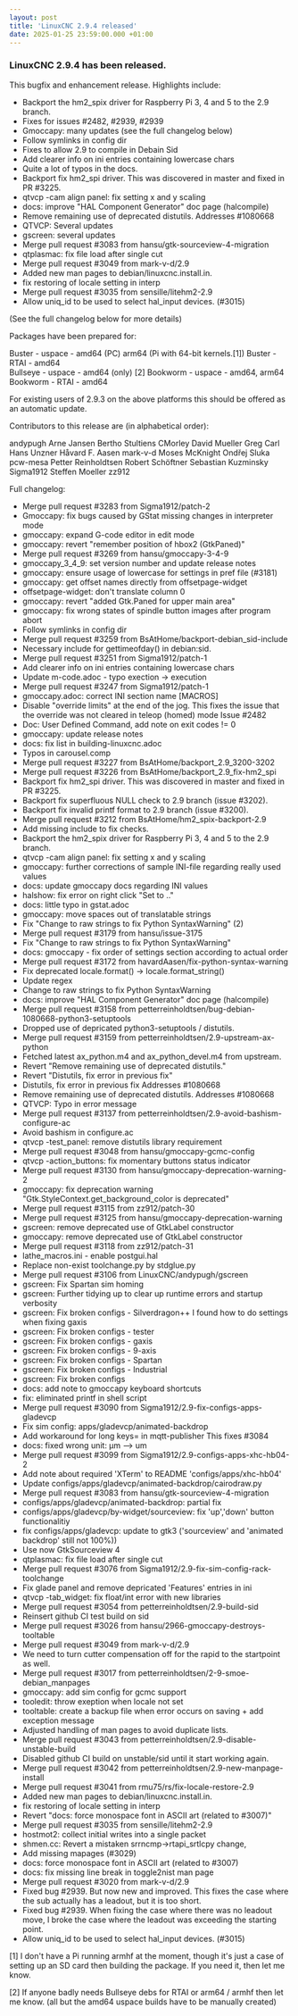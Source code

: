 ```yaml
---
layout: post
title: 'LinuxCNC 2.9.4 released'
date: 2025-01-25 23:59:00.000 +01:00
---
```


### LinuxCNC 2.9.4 has been released.

This bugfix and enhancement release. Highlights include:

  * Backport the hm2_spix driver for Raspberry Pi 3, 4 and 5 to the 2.9 branch.
  * Fixes for issues #2482, #2939, #2939
  * Gmoccapy: many updates (see the full changelog below) 
  * Follow symlinks in config dir
  * Fixes to allow 2.9 to compile in Debain Sid
  * Add clearer info on ini entries containing lowercase chars
  * Quite a lot of typos in the docs.
  * Backport fix hm2_spi driver. This was discovered in master and fixed in PR #3225.
  * qtvcp -cam align panel: fix setting x and y scaling
  * docs: improve "HAL Component Generator" doc page (halcompile)
  * Remove remaining use of deprecated distutils. Addresses #1080668
  * QTVCP: Several updates
  * gscreen: several updates
  * Merge pull request #3083 from hansu/gtk-sourceview-4-migration
  * qtplasmac: fix file load after single cut
  * Merge pull request #3049 from mark-v-d/2.9
  * Added new man pages to debian/linuxcnc.install.in.
  * fix restoring of locale setting in interp
  * Merge pull request #3035 from sensille/litehm2-2.9
  * Allow uniq_id to be used to select hal_input devices. (#3015)

(See the full changelog below for more details) 

Packages have been prepared for:

Buster - uspace - amd64 (PC) arm64 (Pi with 64-bit kernels.[1]) 
Buster - RTAI - amd64  
Bullseye - uspace - amd64 (only) [2] 
Bookworm - uspace - amd64, arm64  
Bookworm - RTAI - amd64  

For existing users of 2.9.3 on the above platforms this should be
offered as an automatic update.

Contributors to this release are (in alphabetical order):

andypugh
Arne Jansen
Bertho Stultiens
CMorley
David Mueller
Greg Carl
Hans Unzner
Håvard F. Aasen
mark-v-d
Moses McKnight
Ondřej Sluka
pcw-mesa
Petter Reinholdtsen
Robert Schöftner
Sebastian Kuzminsky
Sigma1912
Steffen Moeller
zz912

Full changelog:

  * Merge pull request #3283 from Sigma1912/patch-2
  * Gmoccapy: fix bugs caused by GStat missing changes in interpreter mode
  * gmoccapy: expand G-code editor in edit mode
  * gmoccapy: revert "remember position of hbox2 (GtkPaned)"
  * Merge pull request #3269 from hansu/gmoccapy-3-4-9
  * gmoccapy_3_4_9: set version number and update release notes
  * gmoccapy: ensure usage of lowercase for settings in pref file (#3181)
  * gmoccapy: get offset names directly from offsetpage-widget
  * offsetpage-widget: don't translate column 0
  * gmoccapy: revert "added Gtk.Paned for upper main area"
  * gmoccapy: fix wrong states of spindle button images after program abort
  * Follow symlinks in config dir
  * Merge pull request #3259 from BsAtHome/backport-debian_sid-include
  * Necessary include for gettimeofday() in debian:sid.
  * Merge pull request #3251 from Sigma1912/patch-1
  * Add clearer info on ini entries containing lowercase chars
  * Update m-code.adoc - typo exection -> execution
  * Merge pull request #3247 from Sigma1912/patch-1
  * gmoccapy.adoc: correct INI section name [MACROS]
  * Disable "override limits" at the end of the jog. This fixes the issue that the override was not cleared in teleop (homed) mode Issue #2482
  * Doc: User Defined Command, add note on exit codes != 0
  * gmoccapy: update release notes
  * docs: fix list in building-linuxcnc.adoc
  * Typos in carousel.comp
  * Merge pull request #3227 from BsAtHome/backport_2.9_3200-3202
  * Merge pull request #3226 from BsAtHome/backport_2.9_fix-hm2_spi
  * Backport fix hm2_spi driver. This was discovered in master and fixed in PR #3225.
  * Backport fix superfluous NULL check to 2.9 branch (issue #3202).
  * Backport fix invalid printf format to 2.9 branch (issue #3200).
  * Merge pull request #3212 from BsAtHome/hm2_spix-backport-2.9
  * Add missing include to fix checks.
  * Backport the hm2_spix driver for Raspberry Pi 3, 4 and 5 to the 2.9 branch.
  * qtvcp -cam align panel: fix setting x and y scaling
  * gmoccapy: further corrections of sample INI-file regarding really used values
  * docs: update gmoccapy docs regarding INI values
  * halshow: fix error on right click "Set to .."
  * docs: little typo in gstat.adoc
  * gmoccapy: move spaces out of translatable strings
  * Fix "Change to raw strings to fix Python SyntaxWarning" (2)
  * Merge pull request #3179 from hansu/issue-3175
  * Fix "Change to raw strings to fix Python SyntaxWarning"
  * docs: gmoccapy - fix order of settings section according to actual order
  * Merge pull request #3172 from havardAasen/fix-python-syntax-warning
  * Fix deprecated locale.format() -> locale.format_string()
  * Update regex
  * Change to raw strings to fix Python SyntaxWarning
  * docs: improve "HAL Component Generator" doc page (halcompile)
  * Merge pull request #3158 from petterreinholdtsen/bug-debian-1080668-python3-setuptools
  * Dropped use of depricated python3-setuptools / distutils.
  * Merge pull request #3159 from petterreinholdtsen/2.9-upstream-ax-python
  * Fetched latest ax_python.m4 and ax_python_devel.m4 from upstream.
  * Revert "Remove remaining use of deprecated distutils."
  * Revert "Distutils, fix error in previous fix"
  * Distutils, fix error in previous fix Addresses #1080668
  * Remove remaining use of deprecated distutils. Addresses #1080668
  * QTVCP: Typo in error message
  * Merge pull request #3137 from petterreinholdtsen/2.9-avoid-bashism-configure-ac
  * Avoid bashism in configure.ac
  * qtvcp -test_panel: remove distutils library requirement
  * Merge pull request #3048 from hansu/gmoccapy-gcmc-config
  * qtvcp -action_buttons: fix momentary buttons status indicator
  * Merge pull request #3130 from hansu/gmoccapy-deprecation-warning-2
  * gmoccapy: fix deprecation warning "Gtk.StyleContext.get_background_color is deprecated"
  * Merge pull request #3115 from zz912/patch-30
  * Merge pull request #3125 from hansu/gmoccapy-deprecation-warning
  * gscreen: remove deprecated use of GtkLabel constructor
  * gmoccapy: remove deprecated use of GtkLabel constructor
  * Merge pull request #3118 from zz912/patch-31
  * lathe_macros.ini - enable postgui.hal
  * Replace non-exist toolchange.py by stdglue.py
  * Merge pull request #3106 from LinuxCNC/andypugh/gscreen
  * gscreen: Fix Spartan sim homing
  * gscreen: Further tidying up to clear up runtime errors and startup verbosity
  * gscreen: Fix broken configs - Silverdragon++ I found how to do settings when fixing gaxis
  * gscreen: Fix broken configs - tester
  * gscreen: Fix broken configs - gaxis
  * gscreen: Fix broken configs - 9-axis
  * gscreen: Fix broken configs - Spartan
  * gscreen: Fix broken configs - Industrial
  * gscreen: Fix broken configs
  * docs: add note to gmoccapy keyboard shortcuts
  * fix: eliminated printf in shell script
  * Merge pull request #3090 from Sigma1912/2.9-fix-configs-apps-gladevcp
  * Fix sim config: apps/gladevcp/animated-backdrop
  * Add workaround for long keys= in mqtt-publisher This fixes #3084
  * docs: fixed wrong unit: µm --> um
  * Merge pull request #3099 from Sigma1912/2.9-configs-apps-xhc-hb04-2
  * Add note about required 'XTerm' to README 'configs/apps/xhc-hb04'
  * Update configs/apps/gladevcp/animated-backdrop/cairodraw.py
  * Merge pull request #3083 from hansu/gtk-sourceview-4-migration
  * configs/apps/gladevcp/animated-backdrop: partial fix
  * configs/apps/gladevcp/by-widget/sourceview: fix 'up','down' button functionalitiy
  * fix configs/apps/gladevcp: update to gtk3 ('sourceview' and 'animated backdrop' still not 100%))
  * Use now GtkSourceview 4
  * qtplasmac: fix file load after single cut
  * Merge pull request #3076 from Sigma1912/2.9-fix-sim-config-rack-toolchange
  * Fix glade panel and remove depricated 'Features' entries in ini
  * qtvcp -tab_widget: fix float/int error with new libraries
  * Merge pull request #3054 from petterreinholdtsen/2.9-build-sid
  * Reinsert github CI test build on sid
  * Merge pull request #3026 from hansu/2966-gmoccapy-destroys-tooltable
  * Merge pull request #3049 from mark-v-d/2.9
  * We need to turn cutter compensation off for the rapid to the startpoint as well.
  * Merge pull request #3017 from petterreinholdtsen/2-9-smoe-debian_manpages
  * gmoccapy: add sim config for gcmc support
  * tooledit: throw exeption when locale not set
  * tooltable: create a backup file when error occurs on saving + add exception message
  * Adjusted handling of man pages to avoid duplicate lists.
  * Merge pull request #3043 from petterreinholdtsen/2.9-disable-unstable-build
  * Disabled github CI build on unstable/sid until it start working again.
  * Merge pull request #3042 from petterreinholdtsen/2.9-new-manpage-install
  * Merge pull request #3041 from rmu75/rs/fix-locale-restore-2.9
  * Added new man pages to debian/linuxcnc.install.in.
  * fix restoring of locale setting in interp
  * Revert "docs: force monospace font in ASCII art (related to #3007)"
  * Merge pull request #3035 from sensille/litehm2-2.9
  * hostmot2: collect initial writes into a single packet
  * shmen.cc: Revert a mistaken srrncmp->rtapi_srtlcpy change,
  * Add missing mapages (#3029)
  * docs: force monospace font in ASCII art (related to #3007)
  * docs: fix missing line break in toggle2nist man page
  * Merge pull request #3020 from mark-v-d/2.9
  * Fixed bug #2939. But now new and improved. This fixes the case where the sub actually has a leadout, but it is too short.
  * Fixed bug #2939. When fixing the case where there was no leadout move, I broke the case where the leadout was exceeding the starting point.
  * Allow uniq_id to be used to select hal_input devices. (#3015)

[1] I don't have a Pi running armhf at the moment, though it's just a case of setting up an SD card then building the package. 
If you need it, then let me know. 

[2] If anyone badly needs Bullseye debs for RTAI or arm64 / armhf then let
me know. (all but the amd64 uspace builds have to be manually created)
